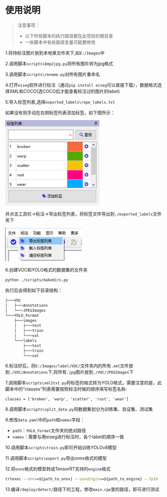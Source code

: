 # 使用说明

> 注意事项：
>
> - 以下所有脚本的执行路径都在此项目的根目录
> - 一些脚本中有些路径变量可能要修改



1.将待标注图片放到本地某文件夹下,如`E:/Images`中

2.调用脚本`scripts\bmp2jpg.py`将所有图片转为jpg格式

3.调用脚本`scripts\rename.py`对所有图片重命名

4.打开`eiseg`软件进行标注（通过`pip install eiseg`可以直接下载），数据格式选择XML和COCO(选COCO后才能查看标注过的图片的label)

5.导入标签列表,选择`exported_labels\rope_labels.txt`

如果没有则手动在右侧标签列表添加标签，如下图所示：

![alt text](assets/image.png)

并点击工具栏->标注->导出标签列表，将标签文件导出到`./exported_labels`文件夹下

![alt text](<assets/屏幕截图 2024-09-23 111703.png>)

6.创建VOC和YOLO格式的数据集的文件夹

```bash
python ./scripts/makedirs.py
```

执行后会得到如下目录结构：

```
├───VOC
│   ├───Annotations
│   └───JPEGImages
└───YOLO_Format
    ├───images
    │   ├───test
    │   ├───train
    │   └───val
    └───labels
        ├───test
        ├───train
        └───val
```

6.标注好后，将`E:/Images/label/VOC/`文件夹内的所有`.xml`文件放到`./VOC/Annotations`下,将所有`.jpg`图片放到`./VOC/JPEGImages`下


7.调用脚本`scripts\xml2txt.py`将标签的格式转为YOLO格式。需要注意的是，此脚本中的“classes”列表需要按照标注时候的顺序填写标签名称:

```
classes = ['broken', 'warp', 'scatter', 'rust', 'wear']
```


8.调用脚本`scripts\split_data.py`将数据集划分为训练集、验证集、测试集


9.修改`data.yaml`中的`path`和`names`字段：

- `path`：`YOLO_Format`文件夹的绝对路径
- `names`：需要与用eiseg进行标注时，各个label的顺序一致


10.调用脚本`scripts\train.py`即可开始训练YOLOv8模型

11.调用脚本`scripts\export.py`导出onnx格式的模型

12.将`onnx`格式的模型转成TensorRT支持的`engine`格式

```bat
trtexec --onnx=${path_to_onnx} --saveEngine=${path_to_engine} --fp16
```

13.编译`/deploy/detect/`路径下的工程，修改`main.cpp`里的路径，即可进行测试